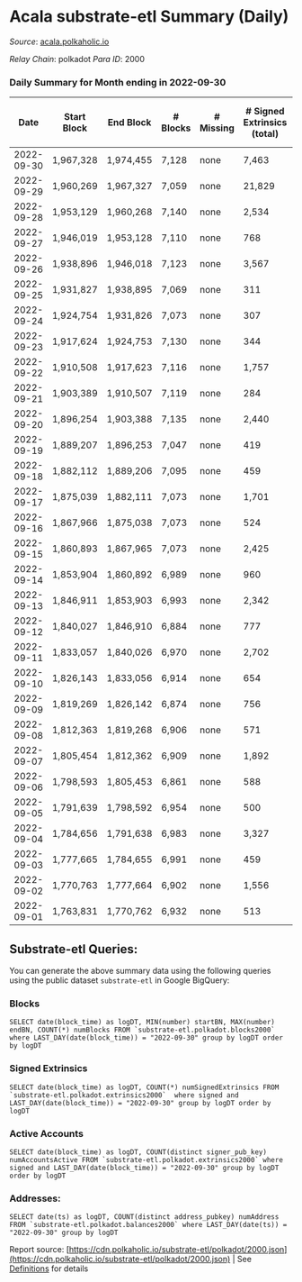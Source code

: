 # Acala substrate-etl Summary (Daily)

_Source_: [acala.polkaholic.io](https://acala.polkaholic.io)

*Relay Chain*: polkadot
*Para ID*: 2000



### Daily Summary for Month ending in 2022-09-30


| Date | Start Block | End Block | # Blocks | # Missing | # Signed Extrinsics (total) | # Active Accounts | # Addresses with Balances | # Events | # Transfers | # XCM Transfers In | # XCM Transfers Out |
| ---- | ----------- | --------- | -------- | --------- | --------------------------- | ----------------- | ------------------------- | -------- | ----------- | ------------------ | ------------------- |
| 2022-09-30 | 1,967,328 | 1,974,455 | 7,128 | none  | 7,463 | 1,361 | 162,759 | 79,352 | 8,683 ($4,675,804.35) | 254 ($238,771.43) | 364 ($487,762.00) |
| 2022-09-29 | 1,960,269 | 1,967,327 | 7,059 | none  | 21,829 | 2,115 |  | 198,703 | 14,462 ($86,936,612,162,970.55) | 759 ($1,130,515.81) | 1,013 ($2,161,449.52) |
| 2022-09-28 | 1,953,129 | 1,960,268 | 7,140 | none  | 2,534 | 277 |  | 31,900 | 1,666 ($116,225.13) | 18 ($7,748.00) | 1 ($535.45) |
| 2022-09-27 | 1,946,019 | 1,953,128 | 7,110 | none  | 768 | 409 |  | 20,622 | 713 ($1,117,524.32) | 16 ($11,106.19) | 1 ($7,941.13) |
| 2022-09-26 | 1,938,896 | 1,946,018 | 7,123 | none  | 3,567 | 613 |  | 42,844 | 3,946 ($1,504,466.54) | 8 ($4,413.78) | 1 ($9,458.34) |
| 2022-09-25 | 1,931,827 | 1,938,895 | 7,069 | none  | 311 | 217 |  | 16,083 | 93 ($234,027.60) | 2 ($423.96) | 1 ($122.16) |
| 2022-09-24 | 1,924,754 | 1,931,826 | 7,073 | none  | 307 | 156 |  | 16,118 | 134 ($335,752.74) | 2 ($2.86) |   |
| 2022-09-23 | 1,917,624 | 1,924,753 | 7,130 | none  | 344 | 195 |  | 16,515 | 184 ($181,399.33) | 4 ($29.58) | 1 ($16,758.68) |
| 2022-09-22 | 1,910,508 | 1,917,623 | 7,116 | none  | 1,757 | 171 |  | 26,496 | 1,625 ($114,964.88) | 4 ($188.06) | 1 ($742.22) |
| 2022-09-21 | 1,903,389 | 1,910,507 | 7,119 | none  | 284 | 146 |  | 16,013 | 124 ($505,501.01) | 4 ($23.15) | 1 ($771.86) |
| 2022-09-20 | 1,896,254 | 1,903,388 | 7,135 | none  | 2,440 | 207 |  | 31,149 | 2,238 ($234,287.12) | 9 ($1,572.68) | 1 ($1,884.28) |
| 2022-09-19 | 1,889,207 | 1,896,253 | 7,047 | none  | 419 | 211 | 162,133 | 16,888 | 217 ($15,988,929.02) | 6 ($2,004.57) | 1 ($94.04) |
| 2022-09-18 | 1,882,112 | 1,889,206 | 7,095 | none  | 459 | 223 | 162,106 | 17,274 | 278 ($10,726,933.89) | 8 ($842.86) | 1 ($7,985.84) |
| 2022-09-17 | 1,875,039 | 1,882,111 | 7,073 | none  | 1,701 | 192 | 162,074 | 25,838 | 1,523 ($195,224.26) |   | 1 ($15,178.84) |
| 2022-09-16 | 1,867,966 | 1,875,038 | 7,073 | none  | 524 | 259 | 162,052 | 17,643 | 266 ($1,190,151.01) | 9 ($92.48) | 1 ($2,049.69) |
| 2022-09-15 | 1,860,893 | 1,867,965 | 7,073 | none  | 2,425 | 360 | 162,023 | 30,620 | 1,979 ($814,365.31) | 3 ($232.61) | 1 ($1,667.30) |
| 2022-09-14 | 1,853,904 | 1,860,892 | 6,989 | none  | 960 | 506 | 161,987 | 19,741 | 446 ($1,586,628.32) | 19 ($6,296.11) | 1 ($839.29) |
| 2022-09-13 | 1,846,911 | 1,853,903 | 6,993 | none  | 2,342 | 303 | 161,956 | 29,822 | 1,905 ($321,359.13) | 6 ($232.91) | 1 ($7,842.02) |
| 2022-09-12 | 1,840,027 | 1,846,910 | 6,884 | none  | 777 | 319 |  | 18,540 | 352 ($2,802,584.18) | 15 ($627.48) | 1 ($129.77) |
| 2022-09-11 | 1,833,057 | 1,840,026 | 6,970 | none  | 2,702 | 324 |  | 32,026 | 2,138 ($1,073,903.66) | 12 ($1,033.66) |   |
| 2022-09-10 | 1,826,143 | 1,833,056 | 6,914 | none  | 654 | 333 |  | 17,526 | 95 ($540,261.79) | 16 ($1,864.53) |   |
| 2022-09-09 | 1,819,269 | 1,826,142 | 6,874 | none  | 756 | 367 | 161,869 | 19,804 | 259 ($51,875,834.03) | 20 ($423.71) |   |
| 2022-09-08 | 1,812,363 | 1,819,268 | 6,906 | none  | 571 | 302 | 161,835 | 17,307 | 132 ($177,406.57) | 18 ($465.78) |   |
| 2022-09-07 | 1,805,454 | 1,812,362 | 6,909 | none  | 1,892 | 259 | 161,831 | 26,616 | 1,577 ($1,003,283.36) | 17 ($50,478.88) | 1 ($40.76) |
| 2022-09-06 | 1,798,593 | 1,805,453 | 6,861 | none  | 588 | 296 | 161,803 | 17,176 | 156 ($720,162.62) | 12 ($1,150,281.75) | 1 ($490,989.88) |
| 2022-09-05 | 1,791,639 | 1,798,592 | 6,954 | none  | 500 | 271 | 161,773 | 16,829 | 104 ($61,058.45) | 19 ($2,490.86) | 1 ($910.90) |
| 2022-09-04 | 1,784,656 | 1,791,638 | 6,983 | none  | 3,327 | 239 | 161,753 | 36,845 | 2,981 ($169,977.14) | 23 ($873.69) | 1 ($1,181.29) |
| 2022-09-03 | 1,777,665 | 1,784,655 | 6,991 | none  | 459 | 211 | 161,733 | 16,737 | 100 ($208,113.70) | 12 ($1,862.38) |   |
| 2022-09-02 | 1,770,763 | 1,777,664 | 6,902 | none  | 1,556 | 230 | 161,706 | 24,291 | 1,210 ($176,499.52) | 19 ($576.50) | 1 ($2,834.49) |
| 2022-09-01 | 1,763,831 | 1,770,762 | 6,932 | none  | 513 | 261 | 161,685 | 16,909 | 134 ($59,368.80) | 18 ($3,947.62) | 1 ($3,072.38) |

## Substrate-etl Queries:
You can generate the above summary data using the following queries using the public dataset `substrate-etl` in Google BigQuery:


### Blocks
```
SELECT date(block_time) as logDT, MIN(number) startBN, MAX(number) endBN, COUNT(*) numBlocks FROM `substrate-etl.polkadot.blocks2000`  where LAST_DAY(date(block_time)) = "2022-09-30" group by logDT order by logDT
```


### Signed Extrinsics
```
SELECT date(block_time) as logDT, COUNT(*) numSignedExtrinsics FROM `substrate-etl.polkadot.extrinsics2000`  where signed and LAST_DAY(date(block_time)) = "2022-09-30" group by logDT order by logDT
```


### Active Accounts
```
SELECT date(block_time) as logDT, COUNT(distinct signer_pub_key) numAccountsActive FROM `substrate-etl.polkadot.extrinsics2000` where signed and LAST_DAY(date(block_time)) = "2022-09-30" group by logDT order by logDT
```


### Addresses:
```
SELECT date(ts) as logDT, COUNT(distinct address_pubkey) numAddress FROM `substrate-etl.polkadot.balances2000` where LAST_DAY(date(ts)) = "2022-09-30" group by logDT
```



Report source: [https://cdn.polkaholic.io/substrate-etl/polkadot/2000.json](https://cdn.polkaholic.io/substrate-etl/polkadot/2000.json) | See [Definitions](/DEFINITIONS.md) for details
